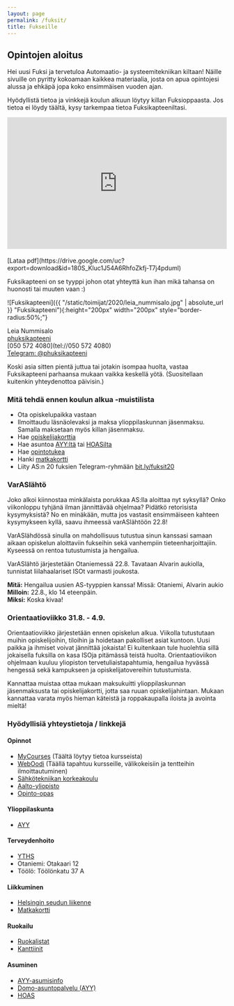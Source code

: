 ```yaml
---
layout: page
permalink: /fuksit/
title: Fukseille
---
```

## Opintojen aloitus

Hei uusi Fuksi ja tervetuloa Automaatio- ja systeemitekniikan kiltaan! Näille sivuille on pyritty kokoamaan kaikkea materiaalia, josta on apua opintojesi alussa ja ehkäpä jopa koko ensimmäisen vuoden ajan.

Hyödyllistä tietoa ja vinkkejä koulun alkuun löytyy killan Fuksioppaasta. Jos tietoa ei löydy täältä, kysy tarkempaa tietoa Fuksikapteeniltasi.

<style>
    #phopas_wrapper {
        position: relative;
        overflow: hidden;
        padding-top: 60%;
    }

    #phopas_frame {
        position: absolute;
        top: 0;
        left: 0;
        width: 100%;
        height: 100%;
        border: 0;
    }
</style>

<div id="phopas_wrapper">
    <iframe id="phopas_frame" src="https://drive.google.com/file/d/180S_Kluc1J54A6RhfoZkfj-T7j4pduml/preview"></iframe>
</div>
<br>
[Lataa pdf](https://drive.google.com/uc?export=download&id=180S_Kluc1J54A6RhfoZkfj-T7j4pduml)

Fuksikapteeni on se tyyppi johon otat yhteyttä kun ihan mikä tahansa on huonosti tai muuten vaan :)

![Fuksikapteeni]({{ "/static/toimijat/2020/leia_nummisalo.jpg" | absolute_url }} "Fuksikapteeni"){:height="200px" width="200px" style="border-radius:50%;"}

Leia Nummisalo<br>
[phuksikapteeni](mailto:phuksikapteeni@POISTAas.fi)<br>
[050 572 4080](tel://050 572 4080)<br>
[Telegram: @phuksikapteeni](https://telegram.me/phuksikapteeni)

Koski asia sitten pientä juttua tai jotakin isompaa huolta, vastaa Fuksikapteeni parhaansa mukaan vaikka keskellä yötä. (Suositellaan kuitenkin yhteydenottoa päivisin.)

### Mitä tehdä ennen koulun alkua -muistilista

* Ota opiskelupaikka vastaan
* Ilmoittaudu läsnäolevaksi ja maksa ylioppilaskunnan jäsenmaksu. Samalla maksetaan myös killan jäsenmaksu.
* Hae [opiskelijakorttia](https://www.frank.fi/opiskelijakortti/)
* Hae asuntoa [AYY:ltä](https://domo.ayy.fi) tai [HOASilta](http://www.hoas.fi)
* Hae [opintotukea](http://www.kela.fi/opintotuki)
* Hanki [matkakortti](https://www.hsl.fi/liput-ja-hinnat/matkakortti)
* Liity AS:n 20 fuksien Telegram-ryhmään [bit.ly/fuksit20](https://bit.ly/fuksit20)

### VarASlähtö

Joko alkoi kiinnostaa minkälaista porukkaa AS:lla aloittaa nyt syksyllä? Onko viikonloppu tyhjänä ilman jännittävää ohjelmaa? Pidätkö retorisista kysymyksistä? No en minäkään, mutta jos vastasit ensimmäiseen kahteen kysymykseen kyllä, saavu ihmeessä varASlähtöön 22.8!

VarASlähdössä sinulla on mahdollisuus tutustua sinun kanssasi samaan aikaan opiskelun aloittaviin fukseihin sekä vanhempiin tieteenharjoittajiin. Kyseessä on rentoa tutustumista ja hengailua.

VarASlähtö järjestetään Otaniemessä 22.8. Tavataan Alvarin aukiolla, tunnistat liilahaalariset ISOt varmasti joukosta.

**Mitä:** Hengailua uusien AS-tyyppien kanssa! Missä: Otaniemi, Alvarin aukio  
**Milloin:** 22.8., klo 14 eteenpäin.  
**Miksi:** Koska kivaa!  

### Orientaatioviikko 31.8. - 4.9.

Orientaatioviikko järjestetään ennen opiskelun alkua. Viikolla tutustutaan muihin opiskelijoihin, tiloihin ja hoidetaan pakolliset asiat kuntoon. Uusi paikka ja ihmiset voivat jännittää jokaista! Ei kuitenkaan tule huolehtia sillä jokaisella fuksilla on kasa ISOja pitämässä teistä huolta. Orientaatioviikon ohjelmaan kuuluu yliopiston tervetuliaistapahtumia, hengailua hyvässä hengessä sekä kampukseen ja opiskelijatovereihin tutustumista.

Kannattaa muistaa ottaa mukaan maksukuitti ylioppilaskunnan jäsenmaksusta tai opiskelijakortti, jotta saa ruuan opiskelijahintaan. Mukaan kannattaa varata myös hieman käteistä ja roppakaupalla iloista ja avointa mieltä!

### Hyödyllisiä yhteystietoja / linkkejä

#### Opinnot

* [MyCourses](https://mycourses.aalto.fi/) (Täältä löytyy tietoa kursseista)
* [WebOodi](https://oodi.aalto.fi) (Täällä tapahtuu kursseille, välikokeisiin ja tentteihin ilmoittautuminen)
* [Sähkötekniikan korkeakoulu](http://elec.aalto.fi)
* [Aalto-yliopisto](http://www.aalto.fi)
* [Opinto-opas](http://studyguides.aalto.fi/elec/2017-kand/)

#### Ylioppilaskunta

* [AYY](http://www.ayy.fi)

#### Terveydenhoito

* [YTHS](http://www.yths.fi/)
* Otaniemi: Otakaari 12
* Töölö: Töölönkatu 37 A

#### Liikkuminen

* [Helsingin seudun liikenne](http://www.hsl.fi)
* [Matkakortti](http://www.hsl.fi/matkakortti)

#### Ruokailu

* [Ruokalistat](http://ruokalistat.net)
* [Kanttiinit](https://kanttiinit.fi)

#### Asuminen

* [AYY-asumisinfo](http://www.ayy.fi/asuminen)
* [Domo-asuntopalvelu (AYY)](https://domo.ayy.fi)
* [HOAS](http://www.hoas.fi)
